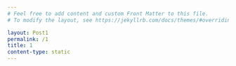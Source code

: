 ```yaml
---
# Feel free to add content and custom Front Matter to this file.
# To modify the layout, see https://jekyllrb.com/docs/themes/#overriding-theme-defaults

layout: Post1
permalink: /1
title: 1
content-type: static
---
```

